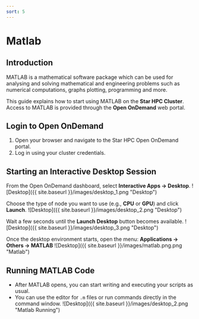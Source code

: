 ```yaml
---
sort: 5
---
```


# Matlab

## Introduction

MATLAB is a mathematical software package which can be used for analysing and solving mathematical and engineering problems such as numerical computations, graphs plotting, programming and more.

This guide explains how to start using MATLAB on the **Star HPC Cluster**.
Access to MATLAB is provided through the **Open OnDemand** web portal.

## Login to Open OnDemand
1. Open your browser and navigate to the Star HPC Open OnDemand portal.
2. Log in using your cluster credentials.

## Starting an Interactive Desktop Session
From the Open OnDemand dashboard, select **Interactive Apps → Desktop**.
![Desktop]({{ site.baseurl }}/images/desktop_1.png "Desktop")

Choose the type of node you want to use (e.g., **CPU** or **GPU**) and click **Launch**.
![Desktop]({{ site.baseurl }}/images/desktop_2.png "Desktop")

Wait a few seconds until the **Launch Desktop** button becomes available.
![Desktop]({{ site.baseurl }}/images/desktop_3.png "Desktop")

Once the desktop environment starts, open the menu:
   **Applications → Others → MATLAB**
![Desktop]({{ site.baseurl }}/images/matlab.png.png "Matlab")

## Running MATLAB Code

- After MATLAB opens, you can start writing and executing your scripts as usual.
- You can use the editor for `.m` files or run commands directly in the command window.
![Desktop]({{ site.baseurl }}/images/desktop_2.png "Matlab Running")
